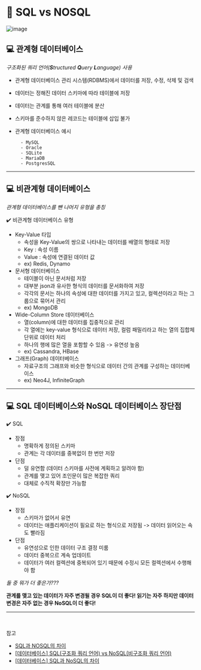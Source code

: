 # :pushpin: SQL vs NOSQL

![image](https://user-images.githubusercontent.com/69101568/211065609-09645188-907f-4840-99d7-f9a4dcb92242.png)

## :computer: 관계형 데이터베이스

_구조화된 쿼리 언어(**S**tructured **Q**uery **L**anguage) 사용_

- 관계형 데이터베이스 관리 시스템(RDBMS)에서 데이터를 저장, 수정, 삭제 및 검색
- 데이터는 정해진 데이터 스키마에 따라 테이블에 저장
- 데이터는 관계를 통해 여러 테이블에 분산
- 스키마를 준수하지 않은 레코드는 테이블에 삽입 불가
- 관계형 데이터베이스 예시
  
        - MySQL
        - Oracle
        - SQLite
        - MariaDB
        - PostgresSQL

---

## :computer: 비관계형  데이터베이스

_관계형 데이터베이스를 뺀 나머지 유형을 총칭_

:heavy_check_mark: 비관계형 데이터베이스 유형

- Key-Value 타입
  - 속성을 Key-Value의 쌍으로 나타내는 데이터를 배열의 형태로 저장
  - Key : 속성 이름
  - Value : 속성에 연결된 데이터 값
  - ex) Redis, Dynamo
- 문서형 데이터베이스
  - 테이블이 아닌 문서처럼 저장
  - 대부분 json과 유사한 형식의 데이터를 문서화하여 저장
  - 각각의 문서는 하나의 속성에 대한 데이터를 가지고 있고, 컬렉션이라고 하는 그룹으로 묶어서 관리
  - ex) MongoDB
- Wide-Column Store 데이터베이스
  - 열(column)에 대한 데이터를 집중적으로 관리
  - 각 열에는 key-value 형식으로 데이터 저장, 컬럼 패밀리라고 하는 열의 집합체 단위로 데이터 처리
  - 하나의 행에 많은 열을 포함할 수 있음 -> 유연성 높음
  - ex) Cassandra, HBase
- 그래프(Graph) 데이터베이스
  - 자료구조의 그래프와 비슷한 형식으로 데이터 간의 관계를 구성하는 데이터베이스
  - ex) Neo4J, InfiniteGraph
  
---

## :computer: SQL 데이터베이스와 NoSQL 데이터베이스 장단점

:heavy_check_mark: SQL
- 장점
  - 명확하게 정의된 스키마
  - 관계는 각 데이터를 중복없이 한 번만 저장
- 단점
  - 덜 유연함 (데이터 스키마를 사전에 계획하고 알려야 함)
  - 관계를 맺고 있어 조인문이 많은 복잡한 쿼리
  - 대체로 수직적 확장만 가능함

:heavy_check_mark: NoSQL
- 장점
  - 스키마가 없어서 유연
  - 데이터는 애플리케이션이 필요로 하는 형식으로 저장됨 -> 데이터 읽어오는 속도 빨라짐
- 단점
  - 유연성으로 인한 데이터 구조 결정 미룸
  - 데이터 중복으르 계속 업데이트
  - 데이터가 여러 컬렉션에 중복되어 있기 때문에 수정시 모든 컬렉션에서 수행해야 함

_둘 중 뭐가 더 좋은가???_

**관계를 맺고 있는 데이터가 자주 변경될 경우 SQL이 더 좋다!
읽기는 자주 하지만 데이터 변경은 자주 없는 경우 NoSQL이 더 좋다!**



---

<br>

참고

- [SQL과 NOSQL의 차이](https://gyoogle.dev/blog/computer-science/data-base/SQL%20&%20NOSQL.html)
- [[데이터베이스] SQL(구조화 쿼리 언어) vs NoSQL(비구조화 쿼리 언어)](https://hanamon.kr/%EB%8D%B0%EC%9D%B4%ED%84%B0%EB%B2%A0%EC%9D%B4%EC%8A%A4-sql-vs-nosql/)
- [[데이터베이스] SQL과 NoSQL의 차이](https://overcome-the-limits.tistory.com/283)